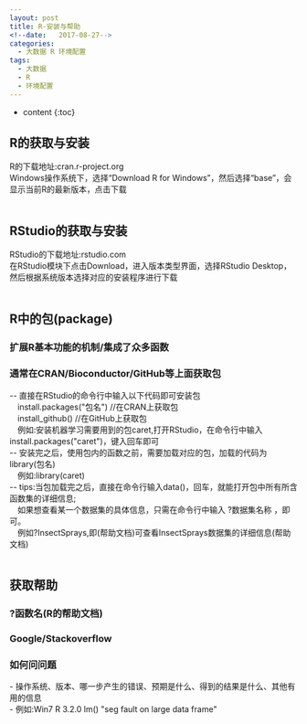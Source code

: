```yaml
---
layout: post
title: R-安装与帮助
<!--date:	2017-08-27-->
categories:
  - 大数据 R 环境配置
tags:
  - 大数据
  - R
  - 环境配置
---
```


* content
{:toc}

## R的获取与安装

R的下载地址:cran.r-project.org<br>
Windows操作系统下，选择“Download R for Windows”，然后选择“base”，会显示当前R的最新版本，点击下载<br>
<br>
## RStudio的获取与安装<br>
RStudio的下载地址:rstudio.com<br>
在RStudio模块下点击Download，进入版本类型界面，选择RStudio Desktop，然后根据系统版本选择对应的安装程序进行下载<br>
<br>
## R中的包(package)
### 扩展R基本功能的机制/集成了众多函数
### 通常在CRAN/Bioconductor/GitHub等上面获取包
--&nbsp;直接在RStudio的命令行中输入以下代码即可安装包<br>
&emsp;install.packages("包名")  //在CRAN上获取包<br>
&emsp;install_github()  //在GitHub上获取包<br>
&emsp;例如:安装机器学习需要用到的包caret,打开RStudio，在命令行中输入install.packages("caret")，键入回车即可<br>
--&nbsp;安装完之后，使用包内的函数之前，需要加载对应的包，加载的代码为library(包名)<br>
&emsp;例如:library(caret)<br>
--&nbsp;tips:当包加载完之后，直接在命令行输入data()，回车，就能打开包中所有所含函数集的详细信息;<br>
&emsp;如果想查看某一个数据集的具体信息，只需在命令行中输入 ?数据集名称 ，即可。<br>
&emsp;例如?InsectSprays,即(帮助文档)可查看InsectSprays数据集的详细信息(帮助文档)<br>
<br>
## 获取帮助
### ?函数名(R的帮助文档)
### Google/Stackoverflow
### 如何问问题
-&nbsp;操作系统、版本、哪一步产生的错误、预期是什么、得到的结果是什么、其他有用的信息<br>
-&nbsp;例如:Win7 R 3.2.0 lm()  "seg fault on large data frame"<br>